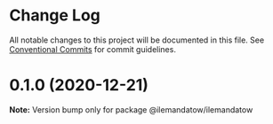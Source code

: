 # Change Log

All notable changes to this project will be documented in this file.
See [Conventional Commits](https://conventionalcommits.org) for commit guidelines.

# 0.1.0 (2020-12-21)

**Note:** Version bump only for package @ilemandatow/ilemandatow
